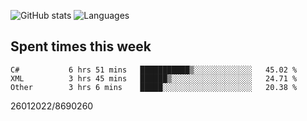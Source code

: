 ![GitHub stats](https://github-readme-stats.vercel.app/api?username=emipa606&theme=github_dark&show_icons=true) 
![Languages](https://github-readme-stats.vercel.app/api/top-langs/?username=emipa606&theme=github_dark&layout=compact)

## Spent times this week
<!--START_SECTION:waka-->

```text
C#           6 hrs 51 mins   ███████████▒░░░░░░░░░░░░░   45.02 %
XML          3 hrs 45 mins   ██████▒░░░░░░░░░░░░░░░░░░   24.71 %
Other        3 hrs 6 mins    █████░░░░░░░░░░░░░░░░░░░░   20.38 %
```

<!--END_SECTION:waka-->


26012022/8690260
